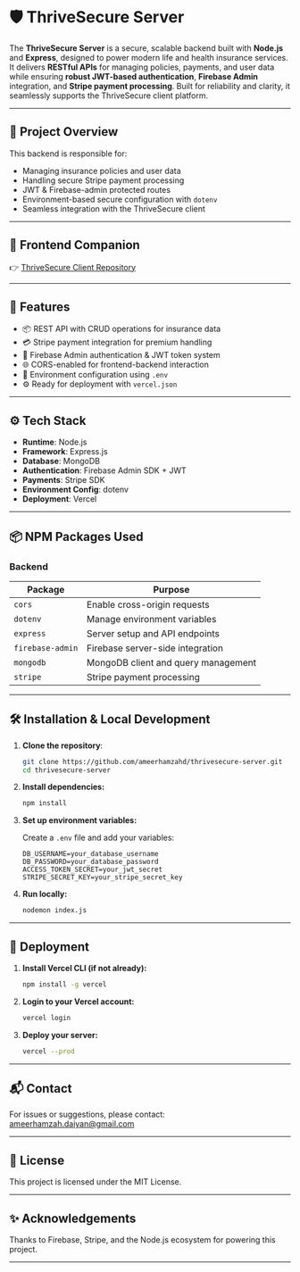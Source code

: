 # 🛡️ ThriveSecure Server

The **ThriveSecure Server** is a secure, scalable backend built with **Node.js** and **Express**, designed to power modern life and health insurance services. It delivers **RESTful APIs** for managing policies, payments, and user data while ensuring **robust JWT-based authentication**, **Firebase Admin** integration, and **Stripe payment processing**. Built for reliability and clarity, it seamlessly supports the ThriveSecure client platform.

---

## 🧩 Project Overview

This backend is responsible for:

- Managing insurance policies and user data
- Handling secure Stripe payment processing
- JWT & Firebase-admin protected routes
- Environment-based secure configuration with `dotenv`
- Seamless integration with the ThriveSecure client

---

## 🔗 Frontend Companion

👉 [ThriveSecure Client Repository](https://github.com/ameerhamzahd/thrivesecure)

---

## 🚀 Features

- 📦 REST API with CRUD operations for insurance data
- 💳 Stripe payment integration for premium handling
- 🔐 Firebase Admin authentication & JWT token system
- 🌐 CORS-enabled for frontend-backend interaction
- 🌱 Environment configuration using `.env`
- ⚙️ Ready for deployment with `vercel.json`

---

## ⚙️ Tech Stack

- **Runtime**: Node.js
- **Framework**: Express.js
- **Database**: MongoDB
- **Authentication**: Firebase Admin SDK + JWT
- **Payments**: Stripe SDK
- **Environment Config**: dotenv
- **Deployment**: Vercel

---

## 📦 NPM Packages Used

### Backend

| Package           | Purpose                                           |
|-------------------|---------------------------------------------------|
| `cors`            | Enable cross-origin requests                      |
| `dotenv`          | Manage environment variables                      |
| `express`         | Server setup and API endpoints                    |
| `firebase-admin`  | Firebase server-side integration                  |
| `mongodb`         | MongoDB client and query management               |
| `stripe`          | Stripe payment processing                         |

---

## 🛠️ Installation & Local Development

1. **Clone the repository**:
    ```bash
    git clone https://github.com/ameerhamzahd/thrivesecure-server.git
    cd thrivesecure-server
    ```

2. **Install dependencies:**
    ```bash
    npm install
    ```

3. **Set up environment variables:**

    Create a `.env` file and add your variables:
    ```env
    DB_USERNAME=your_database_username
    DB_PASSWORD=your_database_password
    ACCESS_TOKEN_SECRET=your_jwt_secret
    STRIPE_SECRET_KEY=your_stripe_secret_key
    ```

4. **Run locally:**
    ```bash
    nodemon index.js
    ```

---

## 🚀 Deployment

1. **Install Vercel CLI (if not already):**
    ```bash
    npm install -g vercel
    ```

2. **Login to your Vercel account:**
    ```bash
    vercel login
    ```

3. **Deploy your server:**
    ```bash
    vercel --prod
    ```

---

## 📬 Contact

For issues or suggestions, please contact: ameerhamzah.daiyan@gmail.com

---

## 📄 License

This project is licensed under the MIT License.

---

## ✨ Acknowledgements

Thanks to Firebase, Stripe, and the Node.js ecosystem for powering this project.

---
